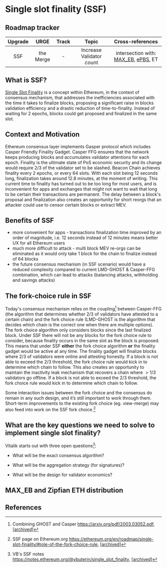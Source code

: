 # Single slot finality (SSF)

## Roadmap tracker

| Upgrade |   URGE    | Track |          Topic           |                                               Cross-references                                               |
| :-----: | :-------: | :---: | :----------------------: | :----------------------------------------------------------------------------------------------------------: |
|   SSF   | the Merge |   -   | Increase Validator count | intersection with: [MAX_EB](/docs/wiki/research/cl-upgrades.md), [ePBS](/docs/wiki/research/PBS/ePBS.md), ET |

## What is SSF?
[Single Slot Finality](/docs/eps/week10-research.md) is a concept within Ethereum, in the context of consensus mechanism, that addresses the inefficiencies associated with the time it takes to finalize blocks, proposing a significant raise in blocks validation efficiency and a drastic reduction of time-to-finality. 
Instead of waiting for 2 epochs, blocks could get proposed and finalized in the same slot.

## Context and Motivation
Ethereum consensus layer implements Gasper protocol which includes Casper Friendly Finality Gadget. Casper FFG ensures that the network keeps producing blocks and accumulates validator attentions for each epoch. Finality is the ultimate state of PoS economic security and its change would require 2/3 of the validator set to be slashed. 
Beacon Chain achieves finality every 2 epochs, or every 64 slots. With each slot being 12 seconds long, finalization takes around 12.8 minutes, at the moment of writing.
This current time to finality has turned out to be too long for most users, and is inconvenient for apps and exchanges that might not want to wait that long to be certain their transactions are permanent. 
The delay between a block's proposal and finalization also creates an opportunity for short reorgs that an attacker could use to censor certain blocks or extract MEV.

## Benefits of SSF
* more convenient for apps - transactions finalization time improved by an order of magnitude, i.e. 12 seconds instead of 12 minutes means better UX for all Ethereum users
* much more difficult to attack - multi block MEV re-orgs can be eliminated as it would only take 1 block for the chain to finalize instead of 64 blocks
* the future consensus mechanism (in SSF scenario) would have a reduced complexity compared to current LMD-GHOST & Casper-FFG combination, which can lead to attacks (balancing attacks, withholding and savings attacks)

## The fork-choice rule in SSF
Today's consensus mechanism relies on the coupling[^1] between Casper-FFG (the algorithm that determines whether 2/3 of validators have attested to a certain chain) and the fork choice rule (LMD-GHOST is the algorithm that decides which chain is the correct one when there are multiple options). 
The fork choice algorithm only considers blocks since the last finalized block. Under SSF there will not be any blocks for the fork choice rule to consider, because finality occurs in the same slot as the block is proposed. This means that under SSF **either** the fork choice algorithm **or** the finality gadget would be active at any time. 
The finality gadget will finalize blocks where $2/3$ of validators were online and attesting honestly. If a block is not able to exceed the $2/3$ threshold, the fork choice rule would kick in to determine which chain to follow. This also creates an opportunity to maintain the inactivity leak mechanism that recovers a chain where $>1/3$ validators go offline. If a block is not able to exceed the $2/3$ threshold, the fork choice rule would kick in to determine which chain to follow.

Some interaction issues between the fork choice and the consensus do remain in any such design, and it’s still important to work through them. 
Short-term improvements to the existing fork choice (eg. view-merge) may also feed into work on the SSF fork choice.[^2]

## What are the key questions we need to solve to implement single slot finality?
Vitalik starts out with three open questions[^4]: 

* What will be the exact consensus algorithm?

* What will be the aggregation strategy (for signatures)?

* What will be the design for validator economics?

## MAX_EB and Zipfian ETH distribution

## References

[^1]: Combining GHOST and Casper https://arxiv.org/pdf/2003.03052.pdf, [[archived]](https://arxiv.org/pdf/2003.03052.pdf)

[^2]: SSF page on Ethereum.org https://ethereum.org/en/roadmap/single-slot-finality/#role-of-the-fork-choice-rule, [[archived]](https://web.archive.org/web/20240309234119/https://ethereum.org/en/roadmap/single-slot-finality/#role-of-the-fork-choice-rule)

[^3]: EIP-7251: Increase the MAX_EFFECTIVE_BALANCE https://eips.ethereum.org/EIPS/eip-7251, [[archived]](https://web.archive.org/web/20240324072459/https://eips.ethereum.org/EIPS/eip-7251)

[^4]: VB's SSF notes https://notes.ethereum.org/@vbuterin/single_slot_finality, [[archived]](https://web.archive.org/web/20240330010706/https://notes.ethereum.org/@vbuterin/single_slot_finality)

[^5]: Sticking to 8192 signatures per slot post-SSF https://ethresear.ch/t/sticking-to-8192-signatures-per-slot-post-ssf-how-and-why/17989. [[archived]](https://web.archive.org/web/20240105131126/https://ethresear.ch/t/sticking-to-8192-signatures-per-slot-post-ssf-how-and-why/17989)

[^6]: A simple Single Slot Finality protocol https://ethresear.ch/t/a-simple-single-slot-finality-protocol/14920, [[archived]](https://web.archive.org/web/20231214080806/https://ethresear.ch/t/a-simple-single-slot-finality-protocol/14920)

[^7]: Notes on SSF Lincoln Murr https://publish.obsidian.md/single-slot-finality/Welcome+to+My+Research!,
[[archived]](https://web.archive.org/save/https://publish.obsidian.md/single-slot-finality/Welcome+to+My+Research!)